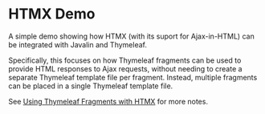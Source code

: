 # HTMX Demo
 
A simple demo showing how HTMX (with its suport for Ajax-in-HTML) can be integrated with Javalin and Thymeleaf.

Specifically, this focuses on how Thymeleaf fragments can be used to provide HTML responses to Ajax requests, without needing to create a separate Thymeleaf template file per fragment. Instead, multiple fragments can be placed in a single Thymeleaf template file.

See [Using Thymeleaf Fragments with HTMX](https://northcoder.com/post/using-thymeleaf-fragments-with-htmx/) for more notes.
